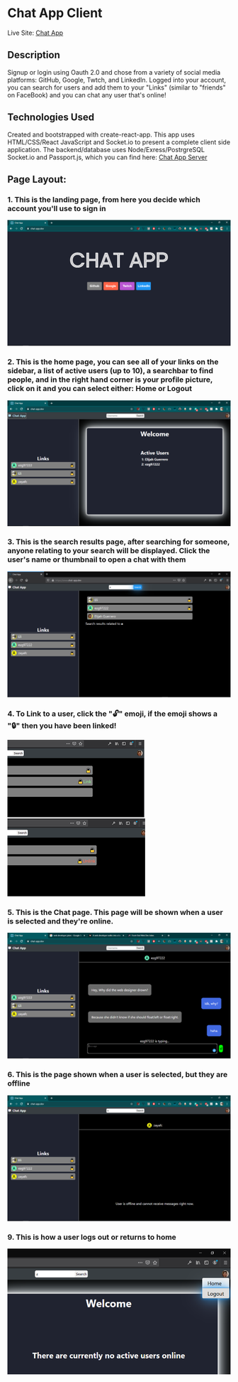 # Chat App Client

Live Site: [Chat App](https://www.chat-app.dev/)

## Description
Signup or login using Oauth 2.0 and chose from a variety of social media platforms: GitHub, Google, Twtch, and LinkedIn. 
Logged into your account, you can search for users and add them to your "Links" (similar to "friends" on FaceBook) and you can chat any user that's online!

## Technologies Used
Created and bootstrapped with create-react-app. This app uses HTML/CSS/React JavaScript and Socket.io to present a complete client side application.
The backend/database uses Node/Exress/PostrgreSQL Socket.io and Passport.js, which you can find here: [Chat App Server](https://github.com/ezg97/chat-app-server)


## Page Layout:

### 1. **This is the landing page, from here you decide which account you'll use to sign in**

![Landing Page Image](readme_images/landing.png)


### 2. **This is the home page, you can see all of your links on the sidebar, a list of active users (up to 10), a searchbar to find people, and in the right hand corner is your profile picture, click on it and you can select either: Home or Logout**

![Home Page Image](readme_images/home.png)


### 3. **This is the search results page, after searching for someone, anyone relating to your search will be displayed. Click the user's name or thumbnail to open a chat with them**

![Search Results Image](readme_images/search-results.png)


### 4. **To Link to a user, click the ":unlock:" emoji, if the emoji shows a ":lock:" then you have been linked!**

![Link Image](readme_images/link_hover1.png) ![Unlink Image](readme_images/unlink_hover1.png)


### 5. **This is the Chat page. This page will be shown when a user is selected and they're online.**

![Chat Image](readme_images/online_mssg.png)

### 6. **This is the page shown when a user is selected, but they are offline**

![Chat Offline Image](readme_images/offline_mssg.png)


### 9. **This is how a user logs out or returns to home**

![Profile Image](readme_images/profile.png)

